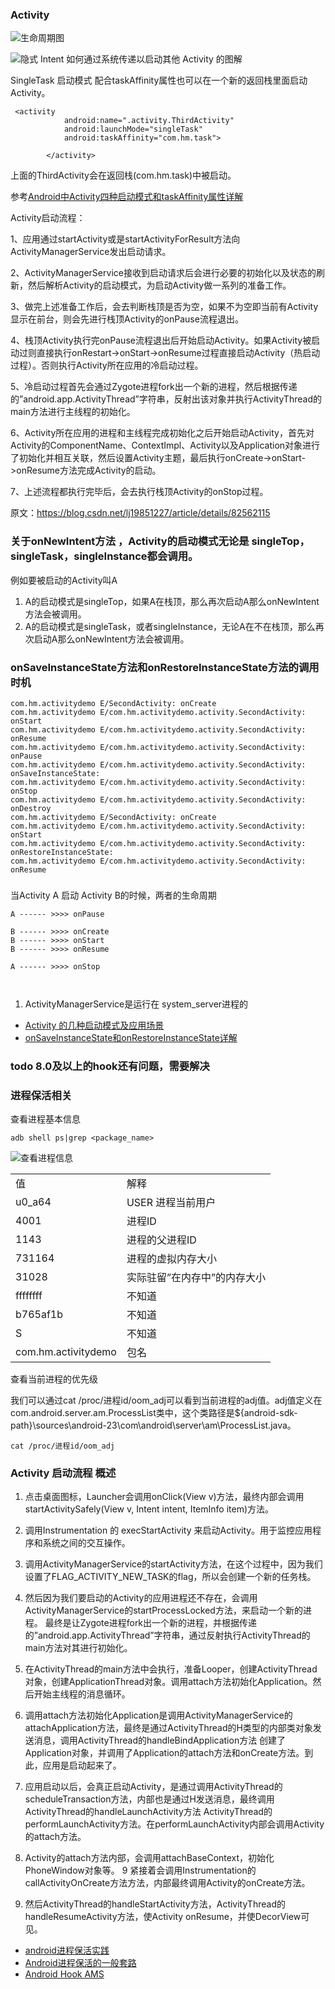 ### Activity


![生命周期图](activity_lifecycle.png)


![隐式 Intent 如何通过系统传递以启动其他 Activity 的图解](intent_filters.png)

SingleTask 启动模式 配合taskAffinity属性也可以在一个新的返回栈里面启动Activity。
```
 <activity
            android:name=".activity.ThirdActivity"
            android:launchMode="singleTask"
            android:taskAffinity="com.hm.task">

        </activity>
```

上面的ThirdActivity会在返回栈(com.hm.task)中被启动。

参考[Android中Activity四种启动模式和taskAffinity属性详解](https://blog.csdn.net/zhangjg_blog/article/details/10923643)

Activity启动流程：

1、应用通过startActivity或是startActivityForResult方法向ActivityManagerService发出启动请求。

2、ActivityManagerService接收到启动请求后会进行必要的初始化以及状态的刷新，然后解析Activity的启动模式，为启动Activity做一系列的准备工作。

3、做完上述准备工作后，会去判断栈顶是否为空，如果不为空即当前有Activity显示在前台，则会先进行栈顶Activity的onPause流程退出。

4、栈顶Activity执行完onPause流程退出后开始启动Activity。如果Activity被启动过则直接执行onRestart->onStart->onResume过程直接启动Activity（热启动过程）。否则执行Activity所在应用的冷启动过程。

5、冷启动过程首先会通过Zygote进程fork出一个新的进程，然后根据传递的”android.app.ActivityThread”字符串，反射出该对象并执行ActivityThread的main方法进行主线程的初始化。

6、Activity所在应用的进程和主线程完成初始化之后开始启动Activity，首先对Activity的ComponentName、ContextImpl、Activity以及Application对象进行了初始化并相互关联，然后设置Activity主题，最后执行onCreate->onStart->onResume方法完成Activity的启动。

7、上述流程都执行完毕后，会去执行栈顶Activity的onStop过程。

原文：https://blog.csdn.net/lj19851227/article/details/82562115

### 关于onNewIntent方法 ，Activity的启动模式无论是 singleTop，singleTask，singleInstance都会调用。
例如要被启动的Activity叫A
1. A的启动模式是singleTop，如果A在栈顶，那么再次启动A那么onNewIntent方法会被调用。
2. A的启动模式是singleTask，或者singleInstance，无论A在不在栈顶，那么再次启动A那么onNewIntent方法会被调用。

### onSaveInstanceState方法和onRestoreInstanceState方法的调用时机
```
com.hm.activitydemo E/SecondActivity: onCreate
com.hm.activitydemo E/com.hm.activitydemo.activity.SecondActivity: onStart
com.hm.activitydemo E/com.hm.activitydemo.activity.SecondActivity: onResume
com.hm.activitydemo E/com.hm.activitydemo.activity.SecondActivity: onPause
com.hm.activitydemo E/com.hm.activitydemo.activity.SecondActivity: onSaveInstanceState: 
com.hm.activitydemo E/com.hm.activitydemo.activity.SecondActivity: onStop
com.hm.activitydemo E/com.hm.activitydemo.activity.SecondActivity: onDestroy
com.hm.activitydemo E/SecondActivity: onCreate
com.hm.activitydemo E/com.hm.activitydemo.activity.SecondActivity: onStart
com.hm.activitydemo E/com.hm.activitydemo.activity.SecondActivity: onRestoreInstanceState: 
com.hm.activitydemo E/com.hm.activitydemo.activity.SecondActivity: onResume

```


### 
当Activity A 启动 Activity B的时候，两者的生命周期
```
A ------ >>>> onPause

B ------ >>>> onCreate
B ------ >>>> onStart
B ------ >>>> onResume

A ------ >>>> onStop



```


1. ActivityManagerService是运行在 system_server进程的

* [Activity 的几种启动模式及应用场景](https://blog.csdn.net/lyc088456/article/details/79389727)
* [onSaveInstanceState和onRestoreInstanceState详解](https://www.jianshu.com/p/89e0a7533dbe)


### todo 8.0及以上的hook还有问题，需要解决



### 进程保活相关

查看进程基本信息
```
adb shell ps|grep <package_name>
```
![查看进程信息](查看进程信息.png)


|   |   |
|---|---|
| 值 |解释|
|u0_a64|USER 进程当前用户|
|4001|进程ID|
|1143|进程的父进程ID|
|731164|进程的虚拟内存大小|
|31028|实际驻留”在内存中”的内存大小|
|ffffffff|不知道|
|b765af1b|不知道|
|S|不知道|
| com.hm.activitydemo|包名|


查看当前进程的优先级

我们可以通过cat /proc/进程id/oom_adj可以看到当前进程的adj值。adj值定义在com.android.server.am.ProcessList类中，这个类路径是${android-sdk-path}\sources\android-23\com\android\server\am\ProcessList.java。


```
cat /proc/进程id/oom_adj
```


###  Activity 启动流程 概述

1. 点击桌面图标，Launcher会调用onClick(View v)方法，最终内部会调用startActivitySafely(View v, Intent intent, ItemInfo item)方法。
2. 调用Instrumentation 的 execStartActivity 来启动Activity。用于监控应用程序和系统之间的交互操作。
3. 调用ActivityManagerService的startActivity方法，在这个过程中，因为我们设置了FLAG_ACTIVITY_NEW_TASK的flag，所以会创建一个新的任务栈。
4. 然后因为我们要启动的Activity的应用进程还不存在，会调用ActivityManagerService的startProcessLocked方法，来启动一个新的进程。
    最终是让Zygote进程fork出一个新的进程，并根据传递的”android.app.ActivityThread”字符串，通过反射执行ActivityThread的main方法对其进行初始化。
5. 在ActivityThread的main方法中会执行，准备Looper，创建ActivityThread对象，创建ApplicationThread对象。调用attach方法初始化Application。然后开始主线程的消息循环。
6. 调用attach方法初始化Application是调用ActivityManagerService的attachApplication方法，最终是通过ActivityThread的H类型的内部类对象发送消息，调用ActivityThread的handleBindApplication方法
   创建了Application对象，并调用了Application的attach方法和onCreate方法。到此，应用是启动起来了。

7. 应用启动以后，会真正启动Activity，是通过调用ActivityThread的scheduleTransaction方法，内部也是通过H发送消息，最终调用ActivityThread的handleLaunchActivity方法
   ActivityThread的performLaunchActivity方法。在performLaunchActivity内部会调用Activity的attach方法。
8. Activity的attach方法内部，会调用attachBaseContext，初始化PhoneWindow对象等。
9  紧接着会调用Instrumentation的callActivityOnCreate方法方法，内部最终调用Activity的onCreate方法。
10. 然后ActivityThread的handleStartActivity方法，ActivityThread的handleResumeActivity方法，使Activity onResume，并使DecorView可见。



* [android进程保活实践](https://www.jianshu.com/p/53c4d8303e19)
* [Android进程保活的一般套路](https://www.jianshu.com/p/1da4541b70ad)
* [Android Hook AMS](https://www.jianshu.com/p/69127e78f210)

